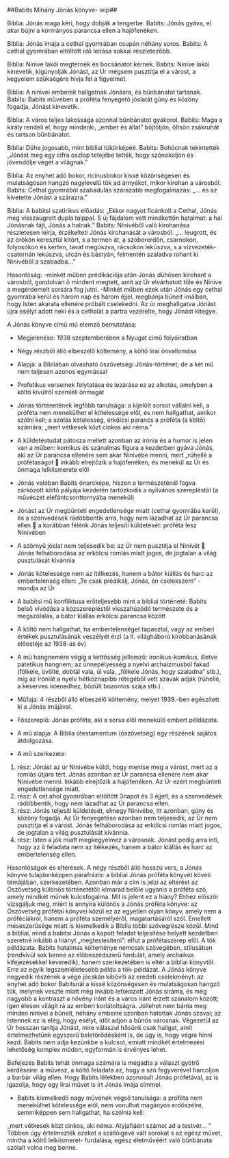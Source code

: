 ##Babits Mihány Jónás könyve- wip##

Biblia: Jónás maga kéri, hogy dobják a tengerbe.
Babits: Jónás gyáva, el akar bújni a kormányos parancsa ellen a hajófenéken.

Biblia: Jónás imája a cethal gyomrában csupán néhány soros.
Babits: A cethal gyomrában eltöltött idő leírása sokkal részletezőbb.

Biblia: Ninive lakói megtérnek és bocsánatot kérnek.
Babits: Ninive lakói kinevetik, kigúnyolják Jónást, az Úr mégsem pusztítja el a várost, a kegyelem szükségére hívja fel a figyelmet.

Biblia: A ninivei emberek hallgatnak Jónásra, és bűnbánatot tartanak.
Babits: Babits művében a próféta fenyegető jóslatát gúny és közöny fogadja, Jónást kinevetik.

Biblia: A város teljes lakossága azonnal bűnbánatot gyakorol.
Babits: Maga a király rendeli el, hogy mindenki, „ember és állat” böjtöljön, öltsön zsákruhát és tartson bűnbánatot.

Biblia: Dühe jogosabb, mint bibliai tükörképéé.
Babits: Bohócnak tekintették „Jónást meg egy cifra oszlop tetejébe tették, hogy szónokoljon és jövendölje végét a világnak.”

Biblia: Az enyhet adó bokor, ricinusbokor kissé közönségesen és mulatságosan hangzó nagylevelű tök ad árnyékot, mikor kirohan a városból.
Babits: Cethal gyomrából szabadulás szárazabb megfogalmazás: „… és az kivetette Jónást a szárazra.”

Biblia: A babitsi szatirikus előadás: „Ekkor nagyot ficánkolt a Cethal, Jónás meg visszaugrott dupla talppal. S új fájdalom vett mindkettőn hatalmat: a hal Jónásnak fájt, Jónás a halnak.”
Babits: Ninivéből való kirohanása részletesen leírja, érzékelteti Jónás kirohanását a városból. „… leugrott, és az örökön keresztül kitört, s a termen át, a szoborerdőn, csarnokon, folyosókon és kerten, tavat megúszva, rácsokon lekúszva, s a vízvezeték-csatornán lekúszva, utcán és bástyán, felmentén szaladva rohant ki Ninivéből a szabadba…”

Hasonlóság:
-minkét műben prédikációja után Jónás dühösen kirohant a városból, gondolván ő
mindent megtett, amit az Úr elvárhatott tőle és Ninive a megérdemelt sorsára fog jutni.
-Minkét műben ezek után Jónás egy cethal gyomrába kerül és három nap és három
éjjel, megbánja bűneit imáiban, hogy Isten akarata ellenére próbált cselekedni. Az úr
meghallgatva Jónást újra esélyt adott neki és a cethalat a partra vezérelte, hogy Jónást
kitegye.

A Jónás könyve című mű elemző bemutatása:
- Megjelenése: 1938 szeptemberében a Nyugat című folyóiratban
- Négy részből álló elbeszélő költemény, a költő lírai önvallomása
- Alapja: a Bibliában olvasható ószövetségi Jónás-történet, de a két mű nem teljesen azonos
egymással
- Profetikus verseinek folytatása és lezárása ez az alkotás, amelyben a költő kívülről szemléli
önmagát
- Jónás történetének legfőbb tanulsága: a kijelölt sorsot vállalni kell, a próféta nem
menekülhet el kötelessége elől, és nem hallgathat, amikor szólni kell; a szólás kötelesség,
erkölcsi parancs a próféta (a költő) számára: „mert vétkesek közt cinkos aki néma.”
- A küldetéstudat pátosza mellett azonban az irónia és a humor is jelen van a műben: komikus
és szánalmas figura a kezdetben gyáva Jónás, aki az Úr parancsa ellenére sem akar Ninivébe
menni, mert „rühellé a prófétaságot  inkább elrejtőzik a hajófenéken, és menekül az Úr és
önmaga lelkiismerete elől
- Jónás valóban Babits önarcképe, hiszen a természeténél fogva zárkózott költő pályája
kezdetén tartózkodik a nyilvános szerepléstől (a művészet elefántcsonttornyába menekül)
- Jónást az Úr megbünteti engedetlensége miatt (cethal gyomrába kerül), és a szenvedések
rádöbbentik arra, hogy nem lázadhat az Úr parancsa ellen  a korábban félénk Jónás
teljesíti küldetését: próféta lesz Ninivében
- A szörnyű jóslat nem teljesedik be: az Úr nem pusztítja el Ninivét  Jónás felháborodása az
erkölcsi romlás miatt jogos, de jogtalan a világ pusztulását kívánnia
- Jónás kötelessége nem az ítélkezés, hanem a bátor kiállás és harc az embertelenség ellen:
„Te csak prédikálj, Jónás, én cselekszem” - mondja az Úr
- A babitsi mű konfliktusa erőteljesebb mint a bibliai történeté: Babits belső vívódása a
közszerepléstől visszahúzódó természete és a megszólalás, a bátor kiállás erkölcsi parancsa
között
- A költő nem hallgathat, ha embertelenséget tapasztal, vagy az emberi értékek pusztulásának
veszélyét érzi (a II. világháború kirobbanásának előestéje az 1938-as év)
- A mű hangnemére végig a kettősség jellemző: ironikus-komikus, illetve patetikus hangnem;
az ünnepélyesség a nyelvi archaizmusból fakad (fölkele, üvölté, dobtál vala, ül vala, „fölkele
Jónás, hogy szaladna” stb.), míg az iróniát a nyelv hétköznapibb rétegéből vett szavak adják
(rühellé, a keserves istenedhez, bődült bozontos szája stb.) .
- Műfaja: 4 részből álló elbeszélő költemény, melyet 1939.-ben egészített ki a Jónás imájával.
- Főszereplő: Jónás próféta, aki a sorsa elől menekülő embert példázata.
- A mű alapja: A Biblia ótestamentum (ószövetség) egy részének sajátos átdolgozása.



- A mű szerkezete:
1. rész: Jónást az úr Ninivébe küldi, hogy mentse meg a várost, mert az a romlás útjára tért.
Jónás azonban az Úr parancsa ellenére nem akar Ninivébe menni. Inkább elrejtőzik a
hajófenéken. Az Úr ezért megbünteti engedetlensége miatt.
2. rész: A cet ahol gyomrában eltöltött 3napot és 3 éjjelt, és a szenvedések rádöbbentik, hogy
nem lázadhat az Úr parancsa ellen.
3. rész: Jónás teljesíti küldetését, elmegy Ninivébe, itt azonban, gúny és közöny fogadja. Az
Úr fenyegetése azonban nem teljesedik, az Úr nem pusztítja el a várost. Jónás felháborodása
az erkölcsi romlás miatt jogos, de jogtalan a világ pusztulását kívánnia.
4. rész: Isten a jók miatt megkegyelmez a városnak. Jónást pedig arra inti, hogy az ő feladata
nem az ítélkezés, hanem a bátor kiállás és harc az embertelenség ellen.

Hasonlóságok és eltérések. A négy részből álló hosszú vers, a Jónás könyve tulajdonképpen
parafrázis: a bibliai Jónás próféta könyvét követi témájában, szerkezetében. Azonban már a
cím is jelzi az eltérést az Ószövetség különös történetétől: kimarad belőle ugyanis a próféta
szó, amely mindkét műnek kulcsfogalma.
Mit is jelent ez a hiány? Ehhez először vizsgáljuk meg, miért is annyira különös a Jónás
próféta könyve: az Ószövetség prófétai könyvei közül ez az egyetlen olyan könyv, amely nem
a próféciákról, hanem a próféta személyéről, magatartásáról szól.
Emellett meseszerűsége miatt is kiemelkedik a Biblia többi szövegrésze közül. Mind a
bibliai, mind a babitsi Jónás a kapott feladat teljesítése helyett kezdetben szeretné inkább a
hiányt „megtestesíteni”: elfut a prófétaszerep elől.
A tök példázata. Babits hatalmas költeménye nemcsak szövegében, stílusában (rendkívül sok
benne az élőbeszédszerű fordulat, amely archaikus kifejezésekkel keveredik), hanem
szerkezetében is eltér a bibliai könyvtől. Erre az egyik legszemléletesebb példa a tök-példázat.
A Jónás könyve negyedik részének a vége jócskán kibővíti az eredeti cselekményt: az enyhet
adó bokor Babitsnál a kissé közönségesen és mulatságosan hangzó tök, melynek veszte miatt
még inkább lefokozott Jónás siráma, és még nagyobb a kontraszt a növény iránt és a város
iránt érzett szánalom között; igen élesen világít rá az emberi korlátoltságra. Jóllehet nem
bánta meg minden ninivei a bűneit, néhány emberre azonban hatottak Jónás szavai; az
Istennek ez is elég, hogy esélyt, időt adjon a bűnös városnak.
Végezetül az Úr hosszan tanítja Jónást, mire válaszul hősünk csak hallgat, amit
értelmezhetünk egyszerű beletörődésként is, de úgy is, hogy végre hinni kezd. Babits nem
adja kezünkbe a kulcsot, emiatt mindkét értelmezési lehetőség komplex módon, egyformán is
érvényes lehet.

Befejezés
Babits tehát önmaga számára is megadta a választ gyötrő kérdéseire: a művész, a költő
feladata az, hogy a szó fegyverével harcoljon a barbár világ ellen. Hogy Babits lélekben
azonosult Jónás prófétával, az is igazolja, hogy egy lírai művet is írt Jónás imája címmel.
- Babits kiemelkedő nagy művének végső tanulsága: a próféta nem menekülhet kötelessége
elől, nem vonulhat magányos erdőszélre, semmiképpen sem hallgathat, ha szólnia kell:



„mert vétkesek közt cinkos, aki néma. Atyjafiáért számot ad a testvér... ” Többen úgy
értelmezték ezeket a szállóigévé vált sorokat s az egész művet, mintha a költő lelkiismeret-
furdalása, egész életművéért való bűnbánata szólalt volna meg benne.